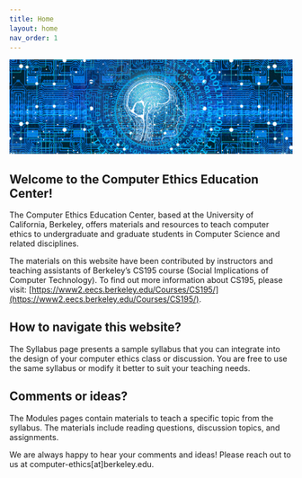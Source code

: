 ```yaml
---
title: Home
layout: home
nav_order: 1
---
```

![](assets/images/logo.jpg)

## Welcome to the Computer Ethics Education Center!

The Computer Ethics Education Center, based at the University of California, Berkeley, offers materials and resources to teach computer ethics to undergraduate and graduate students in Computer Science and related disciplines.

The materials on this website have been contributed by instructors and teaching assistants of Berkeley’s CS195 course (Social Implications of Computer Technology). To find out more information about CS195, please visit: [https://www2.eecs.berkeley.edu/Courses/CS195/](https://www2.eecs.berkeley.edu/Courses/CS195/).

## How to navigate this website?

The Syllabus page presents a sample syllabus that you can integrate into the design of your computer ethics class or discussion. You are free to use the same syllabus or modify it better to suit your teaching needs.

## Comments or ideas?

The Modules pages contain materials to teach a specific topic from the syllabus. The materials include reading questions, discussion topics, and assignments.

We are always happy to hear your comments and ideas! Please reach out to us at computer-ethics[at]berkeley.edu.